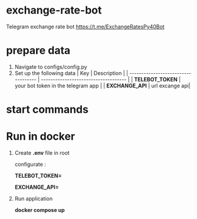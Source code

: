 # exchange-rate-bot

Telegram exchange rate bot
https://t.me/ExchangeRatesPy40Bot

# prepare data

1. Navigate to configs/config.py
2. Set up the following data
   | Key | Description |
   | ----------------------------------- | ------------------------------------ |
   | **TELEBOT_TOKEN** | your bot token in the telegram app |
   | **EXCHANGE_API** | url excange api|

# start commands

# Run in docker

1. Create **.env** file in root

   configurate :

   **TELEBOT_TOKEN=<string>**

   **EXCHANGE_API=<url>**

2. Run application

   **docker compose up**
